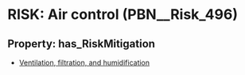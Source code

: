 # RISK: __Air control__ (PBN__Risk_496)

## Property: has_RiskMitigation

* [Ventilation, filtration, and humidification](PBN__RiskMitigation_704)


